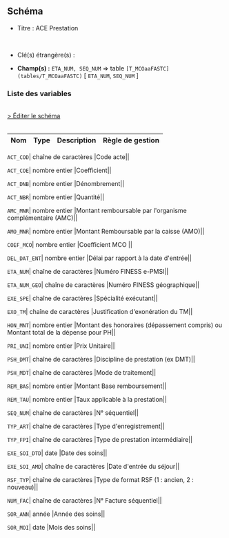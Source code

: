 ## Schéma


- Titre : ACE Prestation
<br />



- Clé(s) étrangère(s) : <br />

- **Champ(s) :** `ETA_NUM, SEQ_NUM`
  => table `[T_MCOaaFASTC](tables/T_MCOaaFASTC)` [ `ETA_NUM`, `SEQ_NUM` ]<br />

 
### Liste des variables
<br />
<div>
    <a href="https://gitlab.com/healthdatahub/applications-du-hdh/schema-snds/-/tree/master/schemas/T_MCOaaFBSTC/T_MCOaaFBSTC.json"
       target="_blank" rel="noopener noreferrer">> Éditer le schéma</a>
</div>
<br />

Nom | Type | Description | Règle de gestion
-|-|-|-



`ACT_COD`| chaîne de caractères |Code acte||

`ACT_COE`| nombre entier |Coefficient||

`ACT_DNB`| nombre entier |Dénombrement||

`ACT_NBR`| nombre entier |Quantité||

`AMC_MNR`| nombre entier |Montant remboursable par l'organisme complémentaire (AMC)||

`AMO_MNR`| nombre entier |Montant Remboursable par la caisse (AMO)||

`COEF_MCO`| nombre entier |Coefficient MCO ||

`DEL_DAT_ENT`| nombre entier |Délai par rapport à la date d'entrée||

`ETA_NUM`| chaîne de caractères |Numéro FINESS e-PMSI||

`ETA_NUM_GEO`| chaîne de caractères |Numéro FINESS géographique||

`EXE_SPE`| chaîne de caractères |Spécialité exécutant||

`EXO_TM`| chaîne de caractères |Justification d'exonération du TM||

`HON_MNT`| nombre entier |Montant des honoraires (dépassement compris) ou Montant total de la dépense pour PH||

`PRI_UNI`| nombre entier |Prix Unitaire||

`PSH_DMT`| chaîne de caractères |Discipline de prestation (ex DMT)||

`PSH_MDT`| chaîne de caractères |Mode de traitement||

`REM_BAS`| nombre entier |Montant Base remboursement||

`REM_TAU`| nombre entier |Taux applicable à la prestation||

`SEQ_NUM`| chaîne de caractères |N° séquentiel||

`TYP_ART`| chaîne de caractères |Type d'enregistrement||

`TYP_FPI`| chaîne de caractères |Type de prestation intermédiaire||

`EXE_SOI_DTD`| date |Date des soins||

`EXE_SOI_AMD`| chaîne de caractères |Date d'entrée du séjour||

`RSF_TYP`| chaîne de caractères |Type de format RSF (1 : ancien, 2 : nouveau)||

`NUM_FAC`| chaîne de caractères |N° Facture séquentiel||

`SOR_ANN`| année |Année des soins||

`SOR_MOI`| date |Mois des soins||
